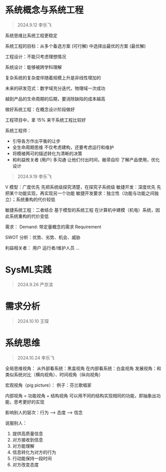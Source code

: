 # 系统概念与系统工程
> 2024.9.12 李乐飞

系统思维比系统工程更稳定

系统工程的目标：从多个备选方案 (可行解) 中选择出最优的方案 (最优解)

工程设计：不能只考虑理想情况

系统设计：能够被跨学科理解

复杂系统的复杂度伴随着规模上升是非线性增加的

未来的研发范式：数字域充分迭代，物理域一次成功

越到产品的生命周期的后期，要消除缺陷的成本越高

做好系统工程：在概念设计阶段做好

工程项目中，拿 15% 来干系统工程比较好

系统工程师：
- 引导各方作出平衡的让步
- 全生命周期思维
    不仅考虑建构，还要考虑运行和维护
- 将模棱两可的描述转化为清晰的决策
- 和利益攸关者 (用户) 多沟通
    让他们付出时间，敝帚自珍
    了解产品使用，优化设计

> 2024.9.19 李乐飞

V 模型：广度优先
    先把系统级探究清楚，在探究子系统级
敏捷开发：深度优先
    先把某个功能实现，再实现另一个功能
    敏捷开发要求：独立性（功能与功能之间独立）；系统重构的代价较低

敏捷系统工程：二者结合
    基于模型的系统工程
    在计算机中建模（机电）系统，因此系统重构的代价变低


需求：
    Demand: 带定量概念的需求
    Requirement

SWOT 分析：优势、劣势、机会、威胁

利益相关者：
    用户
    运行者/维护人员
    ...

# SysML实践
> 2024.9.26 严京滨

# 需求分析
> 2024.10.10 王琛

# 系统思维
> 2024.10.24 李乐飞

全局思维视角：
    从外部看系统：黑盒视角
    在内部看系统：白盒视角
    发展视角：和类似系统对比（横向视角）、时间视角（纵向视角）

宏观视角（pig picture）：
    例子：芬兰歌唱家

内部视角 = 功能视角 + 结构视角
    可以用不同的结构实现相同的功能，即抽象出功能，思考更好的实现

影响别人的层次：行为 --> 态度 --> 信念

说服别人：
1. 提供高质量信息
2. 对方接收到信息
3. 对方能理解
4. 信息转化为对方的行为
5. 行动能保持一段时间
6. 对方改变态度

